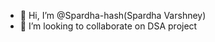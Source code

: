 - 👋 Hi, I’m @Spardha-hash(Spardha Varshney)
- 💞️ I’m looking to collaborate on DSA project

<!---
Spardha-hash/Spardha-hash is a ✨ special ✨ repository because its `README.md` (this file) appears on your GitHub profile.
You can click the Preview link to take a look at your changes.
--->
